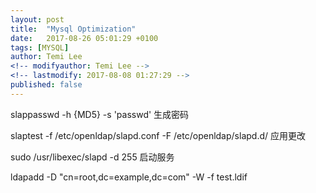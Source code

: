 ```yaml
---
layout: post
title:  "Mysql Optimization"
date:   2017-08-26 05:01:29 +0100
tags: [MYSQL]
author: Temi Lee
<!-- modifyauthor: Temi Lee -->
<!-- lastmodify: 2017-08-08 01:27:29 -->
published: false
---
```



slappasswd -h {MD5} -s 'passwd'  生成密码


slaptest -f /etc/openldap/slapd.conf -F /etc/openldap/slapd.d/  应用更改

sudo /usr/libexec/slapd -d 255  启动服务


ldapadd -D "cn=root,dc=example,dc=com" -W -f test.ldif
